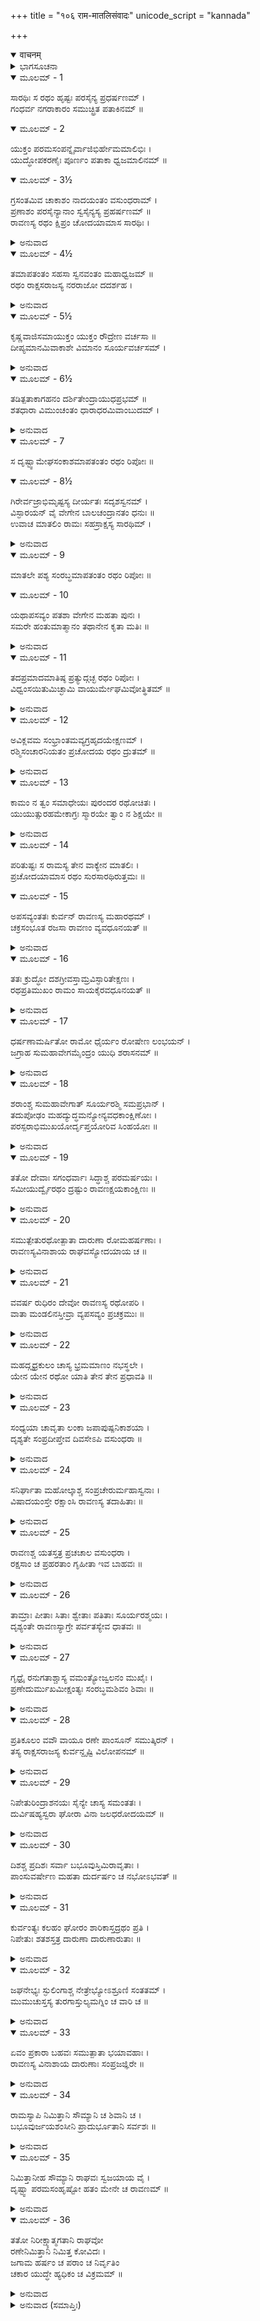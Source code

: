 +++
title = "१०६ राम-मातलिसंवादः"
unicode_script = "kannada"

+++
<details open><summary>वाचनम्</summary>

<div class="audioEmbed"  caption="श्रीराम-हरिसीताराममूर्ति-घनपाठिभ्यां वचनम्" src="https://archive.org/download/Ramayana-recitation-Sriram-harisItArAmamUrti-Ghanapaati-v2/Kanda_6/Kanda_6_YK-106-Rama_spoke_to_Matali_0.mp3"></div>
</details>



<details><summary>ಭಾಗಸೂಚನಾ</summary>

ಶ್ರೀರಾಮನು ಮಾತಲಿಗೆ ಎಚ್ಚರವಾಗಿರುವಂತೆ ಹೇಳಿದುದು, ರಾವಣನಿಗೆ ಪರಾಜಯ ಸೂಚಕ ಮತ್ತು ಶ್ರೀರಾಮನಿಗೆ ವಿಜಯಸೂಚಕ ಶಕುನಗಳ ವರ್ಣನೆ
</details>

<details open><summary>ಮೂಲಮ್ - 1</summary>

ಸಾರಥಿಃ ಸ ರಥಂ ಹೃಷ್ಟಃ ಪರಸೈನ್ಯ ಪ್ರಧರ್ಷಣಮ್ ।  
ಗಂಧರ್ವ ನಗರಾಕಾರಂ ಸಮುಚ್ಛ್ರಿತ ಪತಾಕಿನಮ್ ॥
</details>

<details open><summary>ಮೂಲಮ್ - 2</summary>

ಯುಕ್ತಂ ಪರಮಸಂಪನ್ನೈರ್ವಾಜಿಭಿರ್ಹೇಮಮಾಲಿಭಿಃ ।  
ಯುದ್ಧೋಪಕರಣೈಃ ಪೂರ್ಣಂ ಪತಾಕಾ ಧ್ವಜಮಾಲಿನಮ್ ॥
</details>

<details open><summary>ಮೂಲಮ್ - 3½</summary>

ಗ್ರಸಂತಮಿವ ಚಾಕಾಶಂ ನಾದಯಂತಂ ವಸುಂಧರಾಮ್ ।  
ಪ್ರಣಾಶಂ ಪರಸೈನ್ಯಾನಾಂ ಸ್ವಸೈನ್ಯಸ್ಯ ಪ್ರಹರ್ಷಣಮ್ ॥  
ರಾವಣಸ್ಯ ರಥಂ ಕ್ಷಿಪ್ರಂ ಚೋದಯಾಮಾಸ ಸಾರಥಿಃ ।
</details>

<details><summary>ಅನುವಾದ</summary>

ರಾವಣನ ಸಾರಥಿಯು ಹರ್ಷೋತ್ಸಾಹದಿಂದ ಅವನ ರಥವನ್ನು ಶೀಘ್ರವಾಗಿ ಓಡಿಸಿದನು. ಆ ರಥವು ಶತ್ರುಸೈನ್ಯ ವನ್ನು ಅತಿಕ್ರಮಿಸಲು ಸಮರ್ಥವಾಗದ್ದು, ಗಂಧರ್ವನಗರದಂತೆ ಆಶ್ಚರ್ಯಜನಕವಾಗಿ ಕಂಡುಬರುತ್ತಿತ್ತು. ಅದರಲ್ಲಿ ಎತ್ತರವಾದ ಧ್ವಜಹಾರಾಡುತ್ತಿತ್ತು. ಆ ರಥಕ್ಕೆ ಉತ್ತಮ ಗುಣಸಂಪನ್ನ, ಬಂಗಾರದ ಹಾರಗಳಿಂದ ಅಂಕರಿಸಿದ ಕುದುರೆ ಹೂಡಿದ್ದವು. ರಥದೊಳಗೆ ಯುದ್ಧಸಾಮಗ್ರಿ ತುಂಬಿತ್ತು. ಆ ರಥಕ್ಕೆ ಧ್ವಜ ಪತಾಕೆಗಳ ಮಾಲೆಯನ್ನು ತೊಡಿಸಿದ್ದರು. ಆಕಾಶವನ್ನೇ ನುಂಗಿ ಬಿಡುವಂತೆ ಅನಿಸುತ್ತಿತ್ತು. ಗರಗರ ಶಬ್ದದಿಂದ ಭೂಮಿಯನ್ನೇ ತುಂಬಿಬಿಟ್ಟಿತು. ಅದು ಶತ್ರು ಸೈನ್ಯದ ನಾಶಕ ಮತ್ತು ತನ್ನ ಸೈನ್ಯದ ಹರ್ಷವನ್ನು ಹೆಚ್ಚಿಸುವಂತಿತ್ತು.॥1-3½॥
</details>

<details open><summary>ಮೂಲಮ್ - 4½</summary>

ತಮಾಪತಂತಂ ಸಹಸಾ ಸ್ವನವಂತಂ ಮಹಾಧ್ವಜಮ್ ॥  
ರಥಂ ರಾಕ್ಷಸರಾಜಸ್ಯ ನರರಾಜೋ ದದರ್ಶಹ ।
</details>

<details><summary>ಅನುವಾದ</summary>

ವಿಶಾಲ ಧ್ವಜದಿಂದ ಅಲಂಕೃತವಾದ ಗರಗರ ಶಬ್ದದೊಂದಿಗೆ ಬರುತ್ತಿರುವ ರಾವಣನ ರಥವನ್ನು ನರರಾಜ ಶ್ರೀರಾಮಚಂದ್ರನು ನೋಡಿದನು.॥4½॥
</details>

<details open><summary>ಮೂಲಮ್ - 5½</summary>

ಕೃಷ್ಣವಾಜಿಸಮಾಯುಕ್ತಂ ಯುಕ್ತಂ ರೌದ್ರೇಣ ವರ್ಚಸಾ ॥  
ದೀಪ್ಯಮಾನಮಿವಾಕಾಶೇ ವಿಮಾನಂ ಸೂರ್ಯವರ್ಚಸಮ್ ।
</details>

<details><summary>ಅನುವಾದ</summary>

ಅದಕ್ಕೆ ಕಪ್ಪಾದ ಕುದುರೆ ಹೂಡಿದ್ದರು, ಅದರ ಕಾಂತಿ ಭಯಂಕರವಾಗಿತ್ತು. ಅದು ಆಕಾಶದಲ್ಲಿ ಪ್ರಕಾಶಿಸುವ ಸೂರ್ಯತುಲ್ಯ ತೇಜಸ್ವೀ ವಿಮಾನದಂತೆ ಕಂಡುಬರುತ್ತಿತ್ತು.॥5½॥
</details>

<details open><summary>ಮೂಲಮ್ - 6½</summary>

ತಡಿತ್ಪತಾಕಾಗಹನಂ ದರ್ಶಿತೇಂದ್ರಾಯುಧಪ್ರಭಮ್ ॥  
ಶತಧಾರಾ ವಿಮುಂಚಂತಂ ಧಾರಾಧರಮಿವಾಂಬುದಮ್ ।
</details>

<details><summary>ಅನುವಾದ</summary>

ಅದರಲ್ಲಿ ಹಾರಾಡುತ್ತಿದ್ದ ಪತಾಕೆಗಳು ಮಿಂಚಿನಂತೆ ಅನಿಸುತ್ತಿತ್ತು. ಅದರಲ್ಲಿ ಇದ್ದ ರಾವಣನ ಧನುಸ್ಸಿನಿಂದಾಗಿ ಇಂದ್ರಧನುಸ್ಸಿನ ಪ್ರಭೆ ಬೀರುತ್ತಿತ್ತು. ಬಾಣಗಳ ಧಾರಾಕಾರ ವೃಷ್ಟಿ ಆಗುತ್ತಿರುವುದರಿಂದ ಅದು ಜಲತುಂಬಿದ ಮೇಘದಂತೆ ಕಂಡುಬರುತ್ತಿತ್ತು.॥6½॥
</details>

<details open><summary>ಮೂಲಮ್ - 7</summary>

ಸ ದೃಷ್ಟ್ವಾಮೇಘಸಂಕಾಶಮಾಪತಂತಂ ರಥಂ ರಿಪೋಃ ॥
</details>

<details open><summary>ಮೂಲಮ್ - 8½</summary>

ಗಿರೇರ್ವಜ್ರಾಭಿಮೃಷ್ಟಸ್ಯ ದೀರ್ಯತಃ ಸದೃಶಸ್ವನಮ್ ।  
ವಿಸ್ಫಾರಯನ್ ವೈ ವೇಗೇನ ಬಾಲಚಂದ್ರಾನತಂ ಧನುಃ ॥  
ಉವಾಚ ಮಾತಲಿಂ ರಾಮಃ ಸಹಸ್ರಾಕ್ಷಸ್ಯ ಸಾರಥಿಮ್ ।
</details>

<details><summary>ಅನುವಾದ</summary>

ವಜ್ರಾಯುಧದ ಆಘಾತದಿಂದ ಪರ್ವತವು ಪುಡಿ ಯಾಗುವಂತ ಶಬ್ದ ಅದರ ಧ್ವನಿಯು ಕೇಳುತ್ತಿತ್ತು. ಮೇಘದಂತೆ ಕಂಡುಬರುವ ಶತ್ರುವಿನ ಆ ರಥವು ಬರುತ್ತಿರು ವುದನ್ನು ನೋಡಿ ಶ್ರೀರಾಮನು ವೇಗವಾಗಿ ತನ್ನ ಧನುಷ್ಟಂಕಾರ ಮಾಡಿದನು. ಆಗ ಅವನ ಧನುಸ್ಸು ಬಿದಿಗೆಯ ಚಂದ್ರನಂತೆ ಕಂಡುಬರುತ್ತಿತ್ತು. ಶ್ರೀರಾಮನು ಇಂದ್ರಸಾರಥಿ ಮಾತಲಿಯಲ್ಲಿ ಹೇಳಿದನು.॥7-8½॥
</details>

<details open><summary>ಮೂಲಮ್ - 9</summary>

ಮಾತಲೇ ಪಶ್ಯ ಸಂರಬ್ಧಮಾಪತಂತಂ ರಥಂ ರಿಪೋಃ ॥
</details>

<details open><summary>ಮೂಲಮ್ - 10</summary>

ಯಥಾಪಸವ್ಯಂ ಪತಶಾ ವೇಗೇನ ಮಹತಾ ಪುನಃ ।  
ಸಮರೇ ಹಂತುಮಾತ್ಮಾನಂ ತಥಾನೇನ ಕೃತಾ ಮತಿಃ ॥
</details>

<details><summary>ಅನುವಾದ</summary>

ಮಾತಲಿಯೇ! ನೋಡು, ನನ್ನ ಶತ್ರು ರಾವಣನ ರಥ ವೇಗವಾಗಿ ಬರುತ್ತಿದೆ. ರಾವಣನು ಬಹಳ ವೇಗವಾಗಿ ಬಲಪಾರ್ಶ್ವದಿಂದ ನನ್ನನ್ನು ಆಕ್ರಮಿಸಲು ಬರುವುದನ್ನು ನೋಡಿದರೆ ಈ ಯುದ್ಧದಲ್ಲಿ ತಾನು ಸಾಯುವ ನಿಶ್ಚಯ ಮಾಡಿಯೇ ಬರುವಂತಿದೆ.॥9-10॥
</details>

<details open><summary>ಮೂಲಮ್ - 11</summary>

ತದಪ್ರಮಾದಮಾತಿಷ್ಠ ಪ್ರತ್ಯುದ್ಗಚ್ಛ ರಥಂ ರಿಪೋಃ ।  
ವಿಧ್ವಂಸಯಿತುಮಿಚ್ಛಾಮಿ ವಾಯುರ್ಮೇಘಮಿವೋತ್ಥಿತಮ್ ॥
</details>

<details><summary>ಅನುವಾದ</summary>

ಆದ್ದರಿಂದ ನೀನು ಎಚ್ಚರಿಕೆಯಿಂದ ಶತ್ರುವಿನ ರಥದ ಕಡೆಗೆ ಮುಂದರಿ. ದಟ್ಟವಾಗಿರುವ ಮೋಡಗಳನ್ನು ಗಾಳಿಯು ಚದುರಿಸಿಬಿಡುವಂತೆ ಇಂದು ನಾನು ರಥ ಸಹಿತ ಶತ್ರುವನ್ನು ಧ್ವಂಸ ಮಾಡಲು ಬಯಸ್ತಿದ್ದೇನೆ.॥11॥
</details>

<details open><summary>ಮೂಲಮ್ - 12</summary>

ಅವಿಕ್ಲವಮ ಸಂಭ್ರಾಂತಮವ್ಯಗ್ರಹೃದಯೇಕ್ಷಣಮ್ ।  
ರಶ್ಮಿಸಂಚಾರನಿಯತಂ ಪ್ರಚೋದಯ ರಥಂ ದ್ರುತಮ್ ॥
</details>

<details><summary>ಅನುವಾದ</summary>

ಭಯವನ್ನು, ಭ್ರಾಂತಿಯನ್ನು ಬಿಟ್ಟು, ಮನಸ್ಸು, ದೃಷ್ಟಿಯನ್ನು ಸ್ಥಿರವಾಗಿರಿಸಿ, ಕುದುರೆಗಳ ಕಡಿವಾಣವನ್ನು ನಿಯಂತ್ರಣ ದಲ್ಲಿಟ್ಟುಕೊಂಡು ರಥವನ್ನು ವೇಗವಾಗಿ ನಡೆಸು.॥12॥
</details>

<details open><summary>ಮೂಲಮ್ - 13</summary>

ಕಾಮಂ ನ ತ್ವಂ ಸಮಾಧೇಯಃ ಪುರಂದರ ರಥೋಚಿತಃ ।  
ಯುಯುತ್ಸುರಹಮೇಕಾಗ್ರಃ ಸ್ಮಾರಯೇ ತ್ವಾಂ ನ ಶಿಕ್ಷಯೇ ॥
</details>

<details><summary>ಅನುವಾದ</summary>

ನಿನಗೆ ದೇವೇಂದ್ರನ ರಥ ನಡೆಸುವ ಅಭ್ಯಾಸವಿದೆ, ಆದ್ದರಿದ ನಿನಗೆ ಕಲಿಸುವ ಆವಶ್ಯಕತೆ ಇಲ್ಲ. ನಾನು ಏಕಾಗ್ರಚಿತ್ತನಾಗಿ ಯುದ್ಧಮಾಡಲು ಬಯಸುತ್ತಿರುವೆನು. ನಿನಗೆ ಕಲಿಸಲು ಅಲ್ಲ, ಕೇವಲ ಜ್ಞಾಪಿಸಿದೆ ಅಷ್ಟೇ.॥13॥
</details>

<details open><summary>ಮೂಲಮ್ - 14</summary>

ಪರಿತುಷ್ಟಃ ಸ ರಾಮಸ್ಯ ತೇನ ವಾಕ್ಯೇನ ಮಾತಲಿಃ ।  
ಪ್ರಚೋದಯಾಮಾಸ  ರಥಂ ಸುರಸಾರಥಿರುತ್ತಮಃ ॥
</details>

<details open><summary>ಮೂಲಮ್ - 15</summary>

ಅಪಸವ್ಯಂತತಃ ಕುರ್ವನ್ ರಾವಣಸ್ಯ ಮಹಾರಥಮ್ ।  
ಚಕ್ರಸಂಭೂತ ರಜಸಾ ರಾವಣಂ ವ್ಯವಧೂನಯತ್ ॥
</details>

<details><summary>ಅನುವಾದ</summary>

ಶ್ರೀರಾಮನ ಮಾತಿನಿಂದ ದೇವಸಾರಥಿ ಮಾತಲಿಗೆ ಬಹಳ ಸಂತೋಷವಾಗಿ, ಅವನು ರಾವಣನ ವಿಶಾಲರಥ ವನ್ನು ಬಲಕ್ಕೆ ಬಿಟ್ಟು ರಥವನ್ನು ಮುಂದಕ್ಕೆ ನಡೆಸಿದನು. ಅದರ ಚಕ್ರಗಳಿಂದ ಎದ್ದಿರುವ ಧೂಳನ್ನು ನೋಡಿ ರಾವಣನು ನಡುಗಿ ಹೋದನು.॥14-15॥
</details>

<details open><summary>ಮೂಲಮ್ - 16</summary>

ತತಃ ಕ್ರುದ್ಧೋ ದಶಗ್ರೀವಸ್ತಾಮ್ರವಿಸ್ಫಾರಿತೇಕ್ಷಣಃ ।  
ರಥಪ್ರತಿಮುಖಂ ರಾಮಂ ಸಾಯಕೈರವಧೂನಯತ್ ॥
</details>

<details><summary>ಅನುವಾದ</summary>

ಇದರಿಂದ ದಶಮುಖ ರಾವಣನು ಭಾರೀ ಕ್ರೋಧಗೊಂಡು, ಕೆಂಪಾದ ಕಣ್ಣುಗಳನ್ನು ಬಿಟ್ಟು ನೋಡುತ್ತಾ ತನ್ನ ರಥದ ಎದುರಿಗಿರುವ ಶ್ರೀರಾಮನ ಮೇಲೆ ಬಾಣಗಳ ಮಳೆ ಸುರಿಸಿದನು.॥16॥
</details>

<details open><summary>ಮೂಲಮ್ - 17</summary>

ಧರ್ಷಣಾಮರ್ಷಿತೋ ರಾಮೋ ಧೈರ್ಯಂ ರೋಷೇಣ ಲಂಭಯನ್ ।  
ಜಗ್ರಾಹ ಸುಮಹಾವೇಗಮೈಂದ್ರಂ ಯುಧಿ ಶರಾಸನಮ್ ॥
</details>

<details><summary>ಅನುವಾದ</summary>

ಅವನ ಈ ಆಕ್ರಮಣದಿಂದ ಶ್ರೀರಾಮನಿಗೆ ಭಾರೀ ಕ್ರೋಧವುಂಟಾಗಿ, ರೋಷಗೊಂಡು ಧೈರ್ಯಧರಿಸಿ, ಯುದ್ಧರಂಗದಲ್ಲಿ ಅವನು ಬಹಳ ವೇಗಶಾಲಿಯಾದ ಇಂದ್ರನ ಧನುಸ್ಸನ್ನು ಕೈಗೆತ್ತಿಕೊಂಡನು.॥17॥
</details>

<details open><summary>ಮೂಲಮ್ - 18</summary>

ಶರಾಂಶ್ಚ ಸುಮಹಾವೇಗಾತ್ ಸೂರ್ಯರಶ್ಮಿ ಸಮಪ್ರಭಾನ್ ।  
ತದುಪೋಢಂ ಮಹದ್ಯುದ್ಧಮನ್ಯೋನ್ಯವಧಕಾಂಕ್ಷಿಣೋಃ ।  
ಪರಸ್ಪರಾಭಿಮುಖಯೋರ್ದೃಪ್ತಯೋರಿವ ಸಿಂಹಯೋಃ ॥
</details>

<details><summary>ಅನುವಾದ</summary>

ಜೊತೆಗೆ ಸೂರ್ಯಕಿರಣಗಳಂತೆ ಪ್ರಕಾಶಿಸುತ್ತಿದ್ದ ಮಹಾವೇಗಶಾಲಿ ಬಾಣಗಳನ್ನು ತೆಗೆದುಕೊಂಡನು. ಅನಂತರ ಒಬ್ಬರು ಮತ್ತೊಬ್ಬರ ವಧೆಯನ್ನು ಇಚ್ಛಿಸುತ್ತಾ ಶ್ರೀರಾಮ-ರಾವಣರಿಬ್ಬರಲ್ಲಿ ಭಾರೀ ಯುದ್ಧ ಪ್ರಾರಂಭವಾಯಿತು. ದರ್ಪಿತರಾದ ಎರಡು ಸಿಂಹಗಳಂತೆ ಇಬ್ಬರೂ ಎದುರುಬದುರಾಗಿ ಸಿದ್ಧರಾಗಿದ್ದರು.॥18॥
</details>

<details open><summary>ಮೂಲಮ್ - 19</summary>

ತತೋ ದೇವಾಃ ಸಗಂಧರ್ವಾಃ ಸಿದ್ಧಾಶ್ಚ ಪರಮರ್ಷಯಃ ।  
ಸಮೀಯುರ್ದ್ವೈರಥಂ ದ್ರಷ್ಟುಂ ರಾವಣಕ್ಷಯಕಾಂಕ್ಷಿಣಃ ॥
</details>

<details><summary>ಅನುವಾದ</summary>

ಆಗ ರಾವಣನ ವಿನಾಶವನ್ನು ಬಯಸುವ ದೇವತೆಗಳು, ಸಿದ್ಧರು, ಗಂಧರ್ವರು, ಮಹರ್ಷಿಗಳೆಲ್ಲರೂ ಅವರಿಬ್ಬರ ದ್ವೈರಥ ಯುದ್ಧವನ್ನು ನೋಡಲು ಅಲ್ಲಿ ನೆರೆದಿದ್ದರು.॥19॥
</details>

<details open><summary>ಮೂಲಮ್ - 20</summary>

ಸಮುತ್ಪೇತುರಥೋತ್ಪಾತಾ ದಾರುಣಾ ರೋಮಹರ್ಷಣಾಃ ।  
ರಾವಣಸ್ಯವಿನಾಶಾಯ ರಾಘವಸ್ಯೋದಯಾಯ ಚ ॥
</details>

<details><summary>ಅನುವಾದ</summary>

ಆ ಯುದ್ಧದ ಸಮಯ ರೋಮಾಂಚಕರವಾಗಿ ಕಾಣಿಸಿಕೊಂಡ ಭಯಂಕರ ಉತ್ಪಾತಗಳಿಂದ ರಾವಣನ ವಿನಾಶವು ಮತ್ತು ಶ್ರೀರಾಮಚಂದ್ರನ ಅಭ್ಯುದಯವು ಸೂಚಿತವಾಗುತ್ತಿತ್ತು.॥20॥
</details>

<details open><summary>ಮೂಲಮ್ - 21</summary>

ವವರ್ಷ ರುಧಿರಂ ದೇವೋ ರಾವಣಸ್ಯ ರಥೋಪರಿ ।  
ವಾತಾ ಮಂಡಲಿನಸ್ತೀವ್ರಾ ವ್ಯಪಸವ್ಯಂ ಪ್ರಚಕ್ರಮುಃ ॥
</details>

<details><summary>ಅನುವಾದ</summary>

ರಾವಣನ ರಥದ ಮೇಲೆ ಮೋಡಗಳು ರಕ್ತದ ಮಳೆ ಸುರಿಸಿದವು. ವೇಗವಾಗಿ ಸುತ್ತುತ್ತಿದ್ದ ಸುಂಟರಗಾಳಿಯು ಎಡಮುಖವಾಗಿ ಬೀಸತೊಡಗಿತು.॥21॥
</details>

<details open><summary>ಮೂಲಮ್ - 22</summary>

ಮಹದ್ಗೃಧ್ರಕುಲಂ ಚಾಸ್ಯ ಭ್ರಮಮಾಣಂ ನಭಸ್ಥಲೇ ।  
ಯೇನ ಯೇನ ರಥೋ ಯಾತಿ ತೇನ ತೇನ ಪ್ರಧಾವತಿ ॥
</details>

<details><summary>ಅನುವಾದ</summary>

ಆಕಾಶದಲ್ಲಿ ಹಾರಾಡುತ್ತಿದ್ದ ರಣಹದ್ದುಗಳು ರಾವಣನ ರಥವು ಹೋಗುತ್ತಿದ್ದ ಮಾರ್ಗವನ್ನೇ ಅನುಸರಿಸಿ ಹೋಗುತ್ತಿದ್ದವು.॥22॥
</details>

<details open><summary>ಮೂಲಮ್ - 23</summary>

ಸಂಧ್ಯಯಾ ಚಾವೃತಾ ಲಂಕಾ ಜಪಾಪುಷ್ಪನಿಕಾಶಯಾ ।  
ದೃಶ್ಯತೇ ಸಂಪ್ರದೀಪ್ತೇವ ದಿವಸೇಽಪಿ ವಸುಂಧರಾ ॥
</details>

<details><summary>ಅನುವಾದ</summary>

ಅಸಮಯದಲ್ಲಿ ಕೆಂಪು ದಾಸವಾಳದಂತೆ ಕೆಂಪಾದ ಸಂದ್ಯೆಯು ಆವರಿಸಿ, ಲಂಕೆಯು ಹಗಲಿನಲ್ಲೇ ದೀಪಗಳಿಂದ ಬೆಳಗುತ್ತಿದೆಯೋ ಎಂಬಂತೆ ಕಾಣುತ್ತಿತ್ತು.॥23॥
</details>

<details open><summary>ಮೂಲಮ್ - 24</summary>

ಸನಿರ್ಘಾತಾ ಮಹೋಲ್ಕಾಶ್ಚ ಸಂಪ್ರಚೇರುರ್ಮಹಾಸ್ವನಾಃ ।  
ವಿಷಾದಯಂಸ್ತೇ ರಕ್ಷಾಂಸಿ ರಾವಣಸ್ಯ ತದಾಹಿತಾಃ ॥
</details>

<details><summary>ಅನುವಾದ</summary>

ರಾವಣನ ಇದಿರ್ಗಡೆ ಸಿಡಿಲಿನಂತಹ ಶಬ್ದದೊಂದಿಗೆ ದೊಡ್ಡ ದೊಡ್ಡ ಉಲ್ಕೆಗಳು ಬೀಳತೊಡಗಿದವು. ಅದು ರಾವಣನಿಗೆ ಅಹಿತಕವಾಗಿದ್ದು, ಆ ಉತ್ಪಾತಗಳಿಂದ ರಾಕ್ಷಸರು ವಿಷಾದಗೊಂಡವು.॥24॥
</details>

<details open><summary>ಮೂಲಮ್ - 25</summary>

ರಾವಣಶ್ಚ ಯತಸ್ತತ್ರ ಪ್ರಚಚಾಲ ವಸುಂಧರಾ ।  
ರಕ್ಷಸಾಂ ಚ ಪ್ರಹರತಾಂ ಗೃಹೀತಾ ಇವ ಬಾಹವಃ ॥
</details>

<details><summary>ಅನುವಾದ</summary>

ರಾವಣನು ಹೋದಲೆಲ್ಲ ಭೂಮಿಯು ಕಂಪಿಸುತ್ತಿತ್ತು. ಪ್ರಹರಿಸುವ ರಾಕ್ಷಸರ ಭುಜಗಳು ಯಾರೋ ಹಿಡಿದು ಕೊಂಡಿರುವಂತೆ ನಿರ್ಬಲವಾದುವು.॥25॥
</details>

<details open><summary>ಮೂಲಮ್ - 26</summary>

ತಾಮ್ರಾಃ ಪೀತಾಃ ಸಿತಾಃ ಶ್ವೇತಾಃ ಪತಿತಾಃ ಸೂರ್ಯರಶ್ಮಯಃ ।  
ದೃಶ್ಯಂತೇ ರಾವಣಸ್ಯಾಗ್ರೇ ಪರ್ವತಸ್ಯೇವ ಧಾತವಃ ॥
</details>

<details><summary>ಅನುವಾದ</summary>

ರಾವಣನ ಮುಂದೆ ಬಿದ್ದ ಸೂರ್ಯಕಿರಣಗಳು ಪರ್ವತದ ಧಾತುಗಳಂತೆ ಕೆಂಪು, ಹಳದಿ, ಬಿಳುವು ಮತ್ತು ಕಪ್ಪು ಬಣ್ಣಗಳಿಂದ ಕಂಡು ಬಂದವು.॥26॥
</details>

<details open><summary>ಮೂಲಮ್ - 27</summary>

ಗೃಧ್ರೈ ರನುಗತಾಶ್ಚಾಸ್ಯ ವಮಂತ್ಯೋಜ್ವಲನಂ ಮುಖೈಃ ।  
ಪ್ರಣೇದುರ್ಮುಖಮೀಕ್ಷಂತ್ಯಃ ಸಂರಬ್ಧಮಶಿವಂ ಶಿವಾಃ ॥
</details>

<details><summary>ಅನುವಾದ</summary>

ರೋಷಾವೇಷಗೊಂಡ ರಾವಣನ ಮುಖ ವನ್ನೇ ನೋಡುತ್ತಾ ಹೆಣ್ಣುನರಿಗಳು ಬಾಯಿಂದ ಬೆಂಕಿಯನ್ನು ಉಗುಳುತ್ತಾ ಅಮಂಗಲ ಸೂಚಕವಾಗಿ ಕೂಗುತ್ತಿದ್ದವು. ಅವುಗಳ ಹಿಂದೆ ಹಿಂಡುಹಿಂಡಾಗಿ ರಣಹದ್ದುಗಳು ಓಡಾಡುತ್ತಿದ್ದವು.॥27॥
</details>

<details open><summary>ಮೂಲಮ್ - 28</summary>

ಪ್ರತಿಕೂಲಂ ವವೌ ವಾಯೂ ರಣೇ ಪಾಂಸೂನ್ ಸಮುತ್ಕಿರನ್ ।  
ತಸ್ಯ ರಾಕ್ಷಸರಾಜಸ್ಯ ಕುರ್ವನ್ದೃಷ್ಟಿ ವಿಲೋಪನಮ್ ॥
</details>

<details><summary>ಅನುವಾದ</summary>

ರಣರಂಗದಲ್ಲಿ ಬೀಸುತ್ತಿದ್ದ ಗಾಳಿಯು ಧೂಳನ್ನೆಬ್ಬಿಸಿ ರಾವಣನ ಕಣ್ಣುಗಳು ಕಾಣದಂತೆ ಮಾಡುತ್ತಾ, ಪ್ರತಿಕೂಲ ದಿಕ್ಕಿನಲ್ಲಿ ಬೀಸುತ್ತಿತ್ತು.॥28॥
</details>

<details open><summary>ಮೂಲಮ್ - 29</summary>

ನಿಪೇತುರಿಂದ್ರಾಶನಯಃ ಸೈನ್ಯೇ ಚಾಸ್ಯ ಸಮಂತತಃ ।  
ದುರ್ವಿಷಹ್ಯಸ್ವರಾ ಘೋರಾ ವಿನಾ ಜಲಧರೋದಯಮ್ ॥
</details>

<details><summary>ಅನುವಾದ</summary>

ರಾವಣನ ಸೈನ್ಯದ ಮೇಲೆ ಎಲ್ಲ ಕಡೆಗಳಿಂದ ಮೋಡಗಳಿಲ್ಲದೆಯೇ ದುಃಸಹ, ಕಠೋರ ಶಬ್ದದೊಂದಿಗೆ ಭಯಾನಕ ಸಿಡಿಲುಗಳು ಬೀಳತೊಡಗಿದವು.॥29॥
</details>

<details open><summary>ಮೂಲಮ್ - 30</summary>

ದಿಶಶ್ಚ ಪ್ರದಿಶಃ ಸರ್ವಾ ಬಭೂವುಸ್ತಿಮಿರಾವೃತಾಃ ।  
ಪಾಂಸುವರ್ಷೇಣ ಮಹತಾ ದುರ್ದರ್ಷಂ ಚ ನಭೋಽಭವತ್ ॥
</details>

<details><summary>ಅನುವಾದ</summary>

ಎಲ್ಲ ದಿಕ್ಕುಗಳಲ್ಲಿ ಅಂಧಕಾರ ಆವರಿಸಿತು. ಧೂಳು ತುಂಬಿ ಆಕಾಶವೂ ಕಾಣದಂತಾಯಿತು.॥30॥
</details>

<details open><summary>ಮೂಲಮ್ - 31</summary>

ಕುರ್ವಂತ್ಯಃ ಕಲಹಂ ಘೋರಂ ಶಾರಿಕಾಸ್ತದ್ರಥಂ ಪ್ರತಿ ।  
ನಿಪೇತುಃ ಶತಶಸ್ತತ್ರ ದಾರುಣಾ ದಾರುಣಾರುತಾಃ ॥
</details>

<details><summary>ಅನುವಾದ</summary>

ಭಯಾನಕವಾಗಿ ಶಬ್ದ ಮಾಡುತ್ತಾ ನೂರಾರು ದಾರುಣವಾದ ಸಾರಿಕಾಪಕ್ಷಗಳು ಆಕಾಶದಲ್ಲಿ ಪರಸ್ಪರ ಜಗಳವಾಡುತ್ತಾ ರಾವಣನ ರಥದ ಮೇಲೆ ಬೀಳುತ್ತಿದ್ದವು.॥31॥
</details>

<details open><summary>ಮೂಲಮ್ - 32</summary>

ಜಘನೇಭ್ಯಃ ಸ್ಫುಲಿಂಗಾಶ್ಚ ನೇತ್ರೇಭ್ಯೋಽಶ್ರೂಣಿ ಸಂತತಮ್ ।  
ಮುಮುಚುಸ್ತಸ್ಯ ತುರಗಾಸ್ತುಲ್ಯಮಗ್ನಿಂ ಚ ವಾರಿ ಚ ॥
</details>

<details><summary>ಅನುವಾದ</summary>

ರಾವಣನ ಕುದುರೆಗಳು ಸೊಂಟದಭಾಗದಿಂದ ಬೆಂಕಿಯ ಕಿಡಿಗಳನ್ನು ಉದಿರಿಸುತ್ತಾ ಕಣ್ಣೀರಗರೆಯುತ್ತಿದ್ದವು. ಹೀಗೆ ಅವು ಒಟ್ಟಿಗೆ ಬೆಂಕಿ ಮತ್ತು ನೀರನ್ನು ಸುರಿಸುತ್ತಿದ್ದವು.॥32॥
</details>

<details open><summary>ಮೂಲಮ್ - 33</summary>

ಏವಂ ಪ್ರಕಾರಾ ಬಹವಃ ಸಮುತ್ಪಾತಾ ಭಯಾವಹಾಃ ।  
ರಾವಣಸ್ಯ ವಿನಾಶಾಯ ದಾರುಣಾಃ ಸಂಪ್ರಜಜ್ಞಿರೇ ॥
</details>

<details><summary>ಅನುವಾದ</summary>

ಹೀಗೆ ರಾವಣನ ವಿನಾಶ ಸೂಚಕವಾದ ದಾರುಣ ಹಾಗೂ ಭಯಂಕರ ಉತ್ಪಾತಗಳು ಪ್ರಕಟವಾದುವು.॥33॥
</details>

<details open><summary>ಮೂಲಮ್ - 34</summary>

ರಾಮಸ್ಯಾಪಿ ನಿಮಿತ್ತಾನಿ ಸೌಮ್ಯಾನಿ ಚ ಶಿವಾನಿ ಚ ।  
ಬಭೂವುರ್ಜಯಶಂಸೀನಿ ಪ್ರಾದುರ್ಭೂತಾನಿ ಸರ್ವಶಃ ॥
</details>

<details><summary>ಅನುವಾದ</summary>

ಶ್ರೀರಾಮನ ಮುಂದೆಯೂ ಎಲ್ಲ ರೀತಿಯಿಂದ ಶುಭ, ಮಂಗಲ, ವಿಜಯಸೂಚಕ ಅನೇಕ ಶಕುನಗಳು ಪ್ರಕಟಗೊಂಡವು.॥34॥
</details>

<details open><summary>ಮೂಲಮ್ - 35</summary>

ನಿಮಿತ್ತಾನೀಹ ಸೌಮ್ಯಾನಿ ರಾಘವಃ ಸ್ವಜಯಾಯ ವೈ ।  
ದೃಷ್ಟ್ವಾ ಪರಮಸಂಹೃಷ್ಟೋ ಹತಂ ಮೇನೇ ಚ ರಾವಣಮ್ ॥
</details>

<details><summary>ಅನುವಾದ</summary>

ತನ್ನ ವಿಜಯಸೂಚಕವಾದ ಈ ಶುಭಶಕುನಗಳನ್ನು ನೋಡಿ ಶ್ರೀರಘುನಾಥನು ಬಹಳ ಸಂತೋಷಗೊಂಡು ರಾವಣನು ಸತ್ತನೆಂದೇ ತಿಳಿದನು.॥35॥
</details>

<details open><summary>ಮೂಲಮ್ - 36</summary>

ತತೋ ನಿರೀಕ್ಷ್ಯಾತ್ಮಗತಾನಿ ರಾಘವೋ  
ರಣೇನಿಮಿತ್ತಾನಿ ನಿಮಿತ್ತ ಕೋವಿದಃ ।  
ಜಗಾಮ ಹರ್ಷಂ ಚ ಪರಾಂ ಚ ನಿರ್ವೃತಿಂ  
ಚಕಾರ ಯುದ್ಧೇ ಹ್ಯಧಿಕಂ ಚ ವಿಕ್ರಮಮ್ ॥
</details>

<details><summary>ಅನುವಾದ</summary>

ಶಕುನ ಕೋವಿದನಾದ ಶ್ರೀರಾಮನು ರಣಭೂಮಿಯಲ್ಲಿ ತನಗೆ ಪ್ರಾಪ್ತವಾದ ಶುಭಶಕುನಗಳನ್ನು ನೋಡಿ ಬಹಳ ಹರ್ಷಗೊಂಡು, ಪರಮ ಸಂತೋಷವನ್ನು ಅನುಭವಿಸುತ್ತಾ, ಯುದ್ಧದಲ್ಲಿ ಹೆಚ್ಚಿನ ಪರಾಕ್ರಮವನ್ನು ಪ್ರಕಟಿಸಿದನು.॥36॥
</details>

<details><summary>ಅನುವಾದ (ಸಮಾಪ್ತಿಃ)</summary>

ಶ್ರೀವಾಲ್ಮೀಕಿ ವಿರಚಿತ ಆರ್ಷರಾಮಾಯಣ ಆದಿಕಾವ್ಯದ ಯುದ್ಧಕಾಂಡದಲ್ಲಿ ನೂರಆರನೆಯ ಸರ್ಗ ಪೂರ್ಣವಾಯಿತು.॥106॥
</details>
